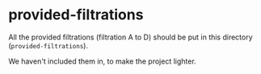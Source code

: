 # provided-filtrations
All the provided filtrations (filtration A to D) should be put in this directory (`provided-filtrations`).

We haven't included them in, to make the project lighter.